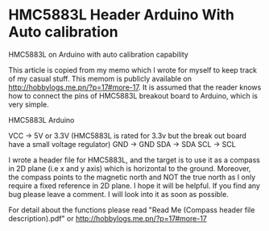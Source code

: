 HMC5883L Header Arduino With Auto calibration
========================================

HMC5883L on Arduino with auto calibration capability 

This article is copied from my memo which I wrote for myself to keep track of my casual stuff. This memom is publicly available on http://hobbylogs.me.pn/?p=17#more-17. It is assumed that the reader knows how to connect the pins of HMC5883L breakout board to Arduino, which is very simple.

HMC5883L        Arduino

VCC          -> 5V or 3.3V (HMC5883L is rated for 3.3v but the break out board have a small voltage regulator)
GND          -> GND
SDA          -> SDA
SCL          -> SCL

I wrote a header file for HMC5883L, and the target is to use it as a compass in 2D plane (i.e x and y axis) which is horizontal to the ground. Moreover, the compass points to the magnetic north and NOT the true north as I only require a fixed reference in 2D plane. I hope it will be helpful. If you find any bug please leave a comment. I will look into it as soon as possible.

For detail about the functions please read "Read Me (Compass header file description).pdf" or http://hobbylogs.me.pn/?p=17#more-17
